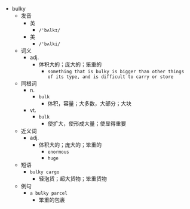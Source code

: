 - bulky
  - 发音
    - 英
      - `/'bʌlkɪ/`
    - 美
      - `/'bʌlki/`
  - 词义
    - adj.
      - 体积大的；庞大的；笨重的
        - `something that is bulky is bigger than other things of its type, and is difficult to carry or store`
  - 同根词
    - n.
      - `bulk`
        - 体积，容量；大多数，大部分；大块
    - vt.
      - `bulk`
        - 使扩大，使形成大量；使显得重要
  - 近义词
    - adj.
      - 体积大的；庞大的；笨重的
        - `enormous`
        - `huge`
  - 短语
    - `bulky cargo`
      - 轻泡货；超大货物；笨重货物 
  - 例句
    - `a bulky parcel`
      - 笨重的包裹

